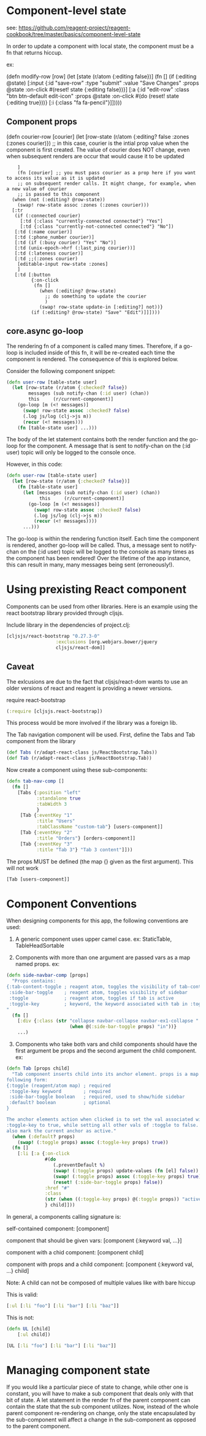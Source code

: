 # Component-level state

see: https://github.com/reagent-project/reagent-cookbook/tree/master/basics/component-level-state

In order to update a component with local state, the component must be a fn that
returns hiccup.

ex:

(defn modify-row [row]
(let [state (r/atom {:editing false})]
    (fn []
      (if (:editing @state)
        [:input {:id "save-row"
                 :type "submit"
                 :value "Save Changes"
                 :props @state
                 :on-click
                 #(reset! state {:editing false})}]
        [:a {:id "edit-row" :class "btn btn-default edit-icon"
             :props @state
             :on-click
             #(do
               (reset! state {:editing true}))}
         [:i {:class "fa fa-pencil"}]]))))

## Component props

(defn courier-row [courier] 
  (let [row-state (r/atom {:editing? false
                           :zones (:zones courier)}) ;; in this case, courier is the intial prop value when the component is first created. The value of courier does NOT change, even when subsequent renders are occur that would cause it to be updated
        
        ]
		(fn [courier] ;; you must pass courier as a prop here if you want to access its value as it is updated
        ;; on subsequent render calls. It might change, for example, when a new value of courier
		;; is passed to this component
      (when (not (:editing? @row-state))
        (swap! row-state assoc :zones (:zones courier)))
      [:tr
       (if (:connected courier)
         [:td {:class "currently-connected connected"} "Yes"]
         [:td {:class "currently-not-connected connected"} "No"])
       [:td (:name courier)]
       [:td (:phone_number courier)]
       [:td (if (:busy courier) "Yes" "No")]
       [:td (unix-epoch->hrf (:last_ping courier))]
       [:td (:lateness courier)]
       [:td ;;(:zones courier)
        [editable-input row-state :zones]
        ]
       [:td [:button
             {:on-click
              (fn []
                (when (:editing? @row-state)
                  ;; do something to update the courier
                  )
                (swap! row-state update-in [:editing?] not))}
             (if (:editing? @row-state) "Save" "Edit")]]])))

## core.async go-loop

The rendering fn of a component is called many times. Therefore, if a go-loop
is included inside of this fn, it will be re-created each time the component
is rendered. The consequence of this is explored below.

Consider the following component snippet:

```clojure
(defn user-row [table-state user]
  (let [row-state (r/atom {:checked? false})
        messages (sub notify-chan (:id user) (chan))
        this     (r/current-component)]
    (go-loop [m (<! messages)]
      (swap! row-state assoc :checked? false)
      (.log js/log (clj->js m))
      (recur (<! messages)))
    (fn [table-state user] ...)))
```

The body of the let statement contains both the render function
and the go-loop for the component. A message that is sent to notify-chan
on the (:id user) topic will only be logged to the console once.

However, in this code:

```clojure
(defn user-row [table-state user]
  (let [row-state (r/atom {:checked? false})]
    (fn [table-state user]
      (let [messages (sub notify-chan (:id user) (chan))
            this     (r/current-component)]
        (go-loop [m (<! messages)]
          (swap! row-state assoc :checked? false)
          (.log js/log (clj->js m))
          (recur (<! messages))))
      ...)))
```

The go-loop is within the rendering function itself. Each time the component
is rendered, another go-loop will be called. Thus, a message sent to notify-chan
on the (:id user) topic will be logged to the console as many times as the
component has been rendered! Over the lifetime of the app instance, this can
result in many, many messages being sent (erroneously!).


# Using prexisting React component

Components can be used from other libraries. Here is an example using the
react bootstrap library provided through cljsjs.

Include library in the dependencies of project.clj:
```clojure
[cljsjs/react-bootstrap "0.27.3-0"
                  :exclusions [org.webjars.bower/jquery
                  cljsjs/react-dom]]
```
## Caveat
The exlcusions are due to the fact that cljsjs/react-dom wants to use an older
versions of react and reagent is providing a newer versions.

require react-bootstrap
```clojure
(:require [cljsjs.react-bootstrap])
```
This process would be more involved if the library was a foreign lib.

The Tab navigation component will be used. First, define the Tabs
and Tab component from the library

```clojure
(def Tabs (r/adapt-react-class js/ReactBootstrap.Tabs))
(def Tab (r/adapt-react-class js/ReactBootstrap.Tab))
```

Now create a component using these sub-components:

```clojure
(defn tab-nav-comp []
  (fn []
    [Tabs {:position "left"
           :standalone true
           :tabWidth 3
           }
     [Tab {:eventKey "1"
           :title "Users"
           :tabClassName "custom-tab"} [users-component]]
     [Tab {:eventKey "2"
           :title "Orders"} [orders-component]]
     [Tab {:eventKey "3"
           :title "Tab 3"} "Tab 3 content"]]))
```

The props MUST be defined (the map {} given as the first argument). This
will not work

```clojure
[Tab [users-component]]
```

# Component Conventions

When designing components for this app, the following conventions are used:

1. A generic component uses upper camel case.
   ex: StaticTable, TableHeadSortable

2. Components with more than one argument are passed vars as a map named
   props.
   ex:

```clojure
(defn side-navbar-comp [props]
  "Props contains:
{:tab-content-toggle ; reagent atom, toggles the visibility of tab-content
 :side-bar-toggle    ; reagent atom, toggles visibility of sidebar
 :toggle             ; reagent atom, toggles if tab is active
 :toggle-key         ; keyword, the keyword associated with tab in :toggle
"
  (fn []
    [:div {:class (str "collapse navbar-collapse navbar-ex1-collapse "
                       (when @(:side-bar-toggle props) "in"))}
    ...)
```

3. Components who take both vars and child components should have the first
   argument be props and the second argument the child component.
   ex:

```clojure
(defn Tab [props child]
  "Tab component inserts child into its anchor element. props is a map of the
following form:
{:toggle (reagent/atom map) ; required
 :toggle-key keyword        ; required
 :side-bar-toggle boolean   ; required, used to show/hide sidebar
 :default? boolean          ; optional
}

The anchor elements action when clicked is to set the val associated with
:toggle-key to true, while setting all other vals of :toggle to false. It will
also mark the current anchor as active."
  (when (:default? props)
    (swap! (:toggle props) assoc (:toggle-key props) true))
  (fn []
    [:li [:a {:on-click
              #(do
                 (.preventDefault %)
                 (swap! (:toggle props) update-values (fn [el] false))
                 (swap! (:toggle props) assoc (:toggle-key props) true)
                 (reset! (:side-bar-toggle props) false))
              :href "#"
              :class
              (str (when ((:toggle-key props) @(:toggle props)) "active"))
              } child]]))
```

In general, a components calling signature is:

self-contained component:
[component]

component that should be given vars:
[component {:keyword val, ...}]

component with a chid component:
[component child]

component with props and a child component:
[component {:keyword val, ...} child]

Note: A child can not be composed of multiple values like with bare hiccup

This is valid:

```clojure
[:ul [:li "foo"] [:li "bar"] [:li "baz"]]
```

This is not:
```clojure
(defn UL [child]
	[:ul child])

[UL [:li "foo"] [:li "bar"] [:li "baz"]]
```

# Managing component state

If you would like a particular piece of state to change, while other one is
constant, you will have to make a sub component that deals only with that
bit of state. A let statement in the render fn of the parent component
can contain the state that the sub component utilizes. Now, instead of the
whole parent component re-rendering on change, only the state encapsulated by
the sub-component will affect a change in the sub-component as opposed to the
parent component.
